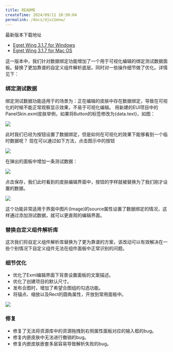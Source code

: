 ```yaml
---
title: README
createTime: 2024/09/11 10:50:04
permalink: /docs/djvz1mnw/
---
```


最新版本下载地址

- [Egret Wing 3.1.7 for Windows](http://tool.egret-labs.org/EgretWing/electron/EgretWing-v3.1.7.exe?d=0707)
- [Egret Wing 3.1.7 for Mac OS](http://tool.egret-labs.org/EgretWing/electron/EgretWing-v3.1.7.dmg?d=0707)

这一版本中，我们针对数据绑定功能增加了一个用于可视化编辑的绑定测试数据面板。替换了更加靠谱的自定义组件解析底层。同时对一些操作细节做了优化。详情见下：

### 绑定测试数据
绑定测试数据功能适用于的场景为：正在编辑的皮肤中存在数据绑定，导致在可视化的时候不能正常观察显示效果，不易于可视化编辑。
用新建的EUI项目中的PanelSkin.exml皮肤举例，如果将Button的标签修改为{data.text}，如图：

![](1.png)

此时我们已经为按钮设置了数据绑定，但是如何在可视化的效果下能够看到一个临时数据呢？
现在可以通过如下方法，点击图示中的按钮

![](2.png)

在弹出的面板中增加一条测试数据：

![](3.png)

点击保存，我们此时看到的皮肤编辑界面中，按钮的字样就被替换为了我们刚才设置的数据。

![](4.png)

这个功能非常适用于界面中图片(Image)的source属性设置了数据绑定的情况，这样通过添加测试数据，就可以更直观的编辑界面。


### 替换自定义组件解析库
这次我们将自定义组件解析库替换为了更为靠谱的方案，该改动可以有效解决在一些个别情况下自定义组件无法在组件面板中正常识别的问题。

### 细节优化
- 优化了Exml编辑界面下背景设置面板的文案描述。
- 优化了创建项目的默认尺寸。
- 发布合图时，增加了希望合图组的勾选功能。
- 将锚点、缩放以及Rect的圆角属性，开放到常用面板中。

![](5.png)

### 修复
- 修复了无法将资源库中的资源拖拽到右侧属性面板对应的输入框的bug。
- 修复内嵌皮肤中无法进行撤销的bug。
- 修复内嵌皮肤嵌套多层容易导致解析失败的bug。
